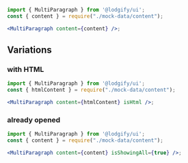 ```jsx
import { MultiParagraph } from '@lodgify/ui';
const { content } = require("./mock-data/content");

<MultiParagraph content={content} />;
```

## Variations

### with HTML

```jsx
import { MultiParagraph } from '@lodgify/ui';
const { htmlContent } = require("./mock-data/content");

<MultiParagraph content={htmlContent} isHtml />;
```

### already opened

```jsx
import { MultiParagraph } from '@lodgify/ui';
const { content } = require("./mock-data/content");

<MultiParagraph content={content} isShowingAll={true} />;
```
